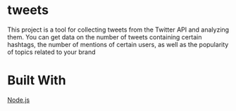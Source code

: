 # tweets
This project is a tool for collecting tweets from the Twitter API and analyzing them. You can get data on the number of tweets containing certain hashtags, the number of mentions of certain users, as well as the popularity of topics related to your brand
# Built With
[Node.js](https://nodejs.org/en/)
